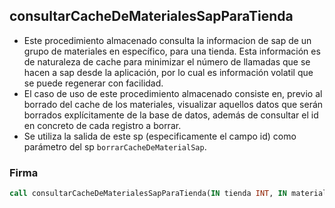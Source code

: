 ## consultarCacheDeMaterialesSapParaTienda

- Este procedimiento almacenado consulta la informacion de sap de un grupo de materiales en específico, para una tienda. Esta información es de naturaleza de cache para minimizar el número de llamadas que se hacen a sap desde la aplicación, por lo cual es información volatil que se puede regenerar con facilidad. 
- El caso de uso de este procedimiento almacenado consiste en, previo al borrado del cache de los materiales, visualizar aquellos datos que serán borrados explícitamente de la base de datos, además de consultar el id en concreto de cada registro a borrar.
- Se utiliza la salida de este sp (especificamente el campo id) como parámetro del sp `borrarCacheDeMaterialSap`.

### Firma

```sql
call consultarCacheDeMaterialesSapParaTienda(IN tienda INT, IN materiales TEXT);
```
